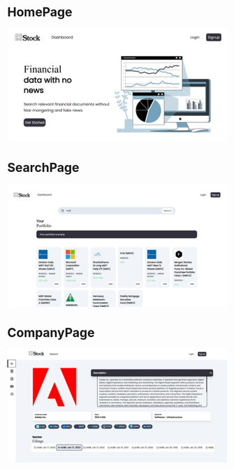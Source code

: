 # HomePage
![Homepage](frontend/public/homepage.png)

# SearchPage
![Navbar and Search](frontend/public/stockpage.png)

# CompanyPage
![CompanyPage](frontend/public/companypage.png)